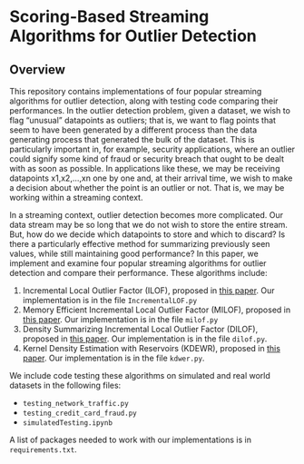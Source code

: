 # Scoring-Based Streaming Algorithms for Outlier Detection

## Overview
This repository contains implementations of four popular streaming algorithms for outlier detection, along with testing code comparing their performances. In the outlier detection problem, given a dataset, we wish to flag “unusual” datapoints as outliers; that is, we want to flag points that seem to have been generated by a different process than the data generating process that generated the bulk of the dataset. This is particularly important in, for example, security applications, where an outlier could signify some kind of fraud or security breach that ought to be dealt with as soon as possible. In applications like these, we may be receiving datapoints x1,x2,...,xn one by one and, at their arrival time, we wish to make a decision about whether the point is an outlier or not. That is, we may be working within a streaming context.
	
 In a streaming context, outlier detection becomes more complicated. Our data stream may be so long that we do not wish to store the entire stream. But, how do we decide which datapoints to store and which to discard? Is there a particularly effective method for summarizing previously seen values, while still maintaining good performance? In this paper, we implement and examine four popular streaming algorithms for outlier detection and compare their performance. These algorithms include:

1. Incremental Local Outlier Factor (ILOF), proposed in [this paper](https://ieeexplore.ieee.org/document/4221341). Our implementation is in the file `IncrementalLOF.py`
2. Memory Efficient Incremental Local Outlier Factor (MILOF), proposed in [this paper](https://ieeexplore.ieee.org/document/7530918). Our implementation is in the file `milof.py`
3. Density Summarizing Incremental Local Outlier Factor (DILOF), proposed in [this paper](https://doi.org/10.1145/3219819.3220022). Our implementation is in the file `dilof.py`.
4. Kernel Density Estimation with Reservoirs (KDEWR), proposed in [this paper](https://doi.org/10.3390/s20051261). Our implementation is in the file `kdwer.py`.

We include code testing these algorithms on simulated and real world datasets in the following files:
* `testing_network_traffic.py`
* `testing_credit_card_fraud.py`
* `simulatedTesting.ipynb`

A list of packages needed to work with our implementations is in `requirements.txt`. 
